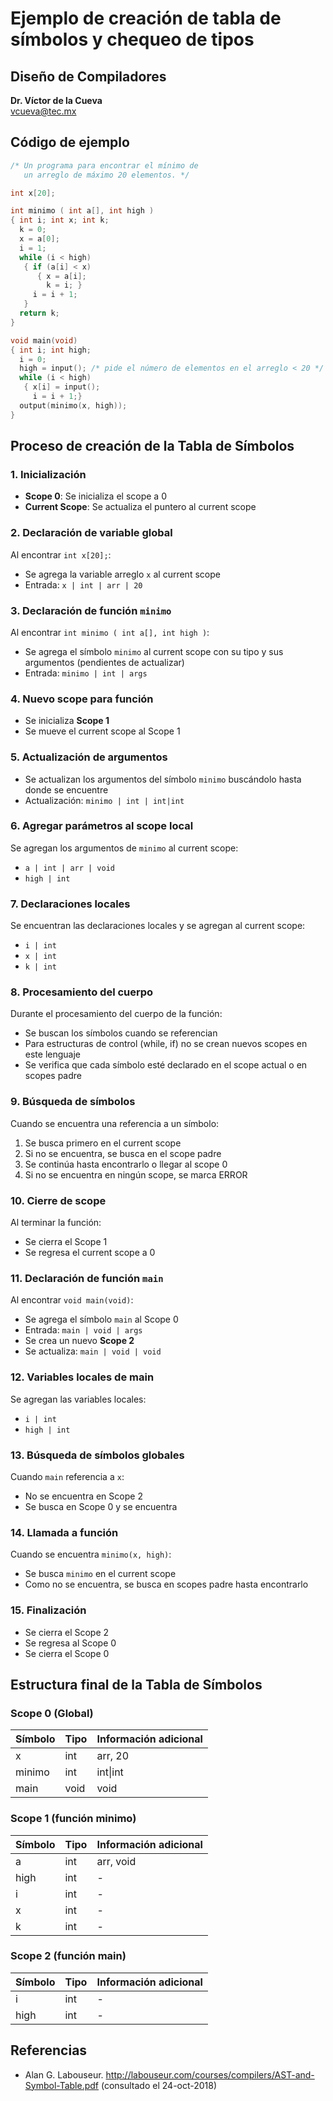 # Ejemplo de creación de tabla de símbolos y chequeo de tipos

## Diseño de Compiladores
**Dr. Víctor de la Cueva**  
vcueva@tec.mx

## Código de ejemplo

```c
/* Un programa para encontrar el mínimo de 
   un arreglo de máximo 20 elementos. */

int x[20];

int minimo ( int a[], int high )
{ int i; int x; int k;
  k = 0;
  x = a[0];
  i = 1;
  while (i < high)
   { if (a[i] < x)
      { x = a[i];
        k = i; }
     i = i + 1;
   }
  return k;
}

void main(void)
{ int i; int high;
  i = 0;
  high = input(); /* pide el número de elementos en el arreglo < 20 */
  while (i < high)
   { x[i] = input();
     i = i + 1;}
  output(minimo(x, high));
}
```

## Proceso de creación de la Tabla de Símbolos

### 1. Inicialización
- **Scope 0**: Se inicializa el scope a 0
- **Current Scope**: Se actualiza el puntero al current scope

### 2. Declaración de variable global
Al encontrar `int x[20];`:
- Se agrega la variable arreglo `x` al current scope
- Entrada: `x | int | arr | 20`

### 3. Declaración de función `minimo`
Al encontrar `int minimo ( int a[], int high )`:
- Se agrega el símbolo `minimo` al current scope con su tipo y sus argumentos (pendientes de actualizar)
- Entrada: `minimo | int | args`

### 4. Nuevo scope para función
- Se inicializa **Scope 1**
- Se mueve el current scope al Scope 1

### 5. Actualización de argumentos
- Se actualizan los argumentos del símbolo `minimo` buscándolo hasta donde se encuentre
- Actualización: `minimo | int | int|int`

### 6. Agregar parámetros al scope local
Se agregan los argumentos de `minimo` al current scope:
- `a | int | arr | void`
- `high | int`

### 7. Declaraciones locales
Se encuentran las declaraciones locales y se agregan al current scope:
- `i | int`
- `x | int`
- `k | int`

### 8. Procesamiento del cuerpo
Durante el procesamiento del cuerpo de la función:
- Se buscan los símbolos cuando se referencian
- Para estructuras de control (while, if) no se crean nuevos scopes en este lenguaje
- Se verifica que cada símbolo esté declarado en el scope actual o en scopes padre

### 9. Búsqueda de símbolos
Cuando se encuentra una referencia a un símbolo:
1. Se busca primero en el current scope
2. Si no se encuentra, se busca en el scope padre
3. Se continúa hasta encontrarlo o llegar al scope 0
4. Si no se encuentra en ningún scope, se marca ERROR

### 10. Cierre de scope
Al terminar la función:
- Se cierra el Scope 1
- Se regresa el current scope a 0

### 11. Declaración de función `main`
Al encontrar `void main(void)`:
- Se agrega el símbolo `main` al Scope 0
- Entrada: `main | void | args`
- Se crea un nuevo **Scope 2**
- Se actualiza: `main | void | void`

### 12. Variables locales de main
Se agregan las variables locales:
- `i | int`
- `high | int`

### 13. Búsqueda de símbolos globales
Cuando `main` referencia a `x`:
- No se encuentra en Scope 2
- Se busca en Scope 0 y se encuentra

### 14. Llamada a función
Cuando se encuentra `minimo(x, high)`:
- Se busca `minimo` en el current scope
- Como no se encuentra, se busca en scopes padre hasta encontrarlo

### 15. Finalización
- Se cierra el Scope 2
- Se regresa al Scope 0
- Se cierra el Scope 0

## Estructura final de la Tabla de Símbolos

### Scope 0 (Global)
| Símbolo | Tipo | Información adicional |
|---------|------|----------------------|
| x | int | arr, 20 |
| minimo | int | int\|int |
| main | void | void |

### Scope 1 (función minimo)
| Símbolo | Tipo | Información adicional |
|---------|------|----------------------|
| a | int | arr, void |
| high | int | - |
| i | int | - |
| x | int | - |
| k | int | - |

### Scope 2 (función main)
| Símbolo | Tipo | Información adicional |
|---------|------|----------------------|
| i | int | - |
| high | int | - |

## Referencias

- Alan G. Labouseur. http://labouseur.com/courses/compilers/AST-and-Symbol-Table.pdf (consultado el 24-oct-2018)